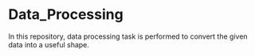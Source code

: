 # Data_Processing
In this repository, data processing task is performed to convert the given data into a useful shape. 
